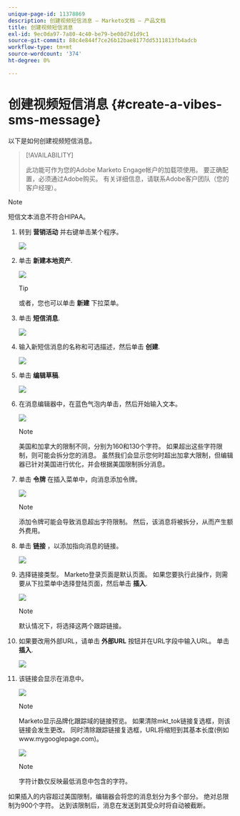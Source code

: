 ```yaml
---
unique-page-id: 11378869
description: 创建视频短信消息 — Marketo文档 — 产品文档
title: 创建视频短信消息
exl-id: 9ec0da97-7a80-4c40-be79-be08d7d1d9c1
source-git-commit: 88c4e844f7ce26b12bae8177dd5311813fb4adcb
workflow-type: tm+mt
source-wordcount: '374'
ht-degree: 0%

---
```


# 创建视频短信消息 {#create-a-vibes-sms-message}

以下是如何创建视频短信消息。

>[!AVAILABILITY]
>
>此功能可作为您的Adobe Marketo Engage帐户的加载项使用。 要正确配置，必须通过Adobe购买。 有关详细信息，请联系Adobe客户团队（您的客户经理）。

>[!NOTE]
>
>短信文本消息不符合HIPAA。

1. 转到 **营销活动** 并右键单击某个程序。

   ![](assets/mobile-right-click-hand.jpg)

1. 单击 **新建本地资产**.

   ![](assets/new-local-asset-hand.jpg)

   >[!TIP]
   >
   >或者，您也可以单击 **新建** 下拉菜单。

1. 单击 **短信消息**.

   ![](assets/new-local-asset-selection-hand.jpg)

1. 输入新短信消息的名称和可选描述，然后单击 **创建**.

   ![](assets/new-sms-message-offer-ends-soon-hands.jpg)

1. 单击 **编辑草稿**.

   ![](assets/edit-draft-hand.jpg)

1. 在消息编辑器中，在蓝色气泡内单击，然后开始输入文本。

   ![](assets/message-text-pencil.jpg)

   >[!NOTE]
   >
   >美国和加拿大的限制不同，分别为160和130个字符。 如果超出这些字符限制，则可能会拆分您的消息。 虽然我们会显示您何时超出加拿大限制，但编辑器已针对美国进行优化，并会根据美国限制拆分消息。

1. 单击 **令牌** 在插入菜单中，向消息添加令牌。

   ![](assets/add-token-real-hand.jpg)

   >[!NOTE]
   >
   >添加令牌可能会导致消息超出字符限制。 然后，该消息将被拆分，从而产生额外费用。

1. 单击 **链接** ，以添加指向消息的链接。

   ![](assets/full-message-link-hand.jpg)

1. 选择链接类型。 Marketo登录页面是默认页面。 如果您要执行此操作，则需要从下拉菜单中选择登陆页面，然后单击 **插入**.

   ![](assets/insert-link-real-hands.jpg)

   >[!NOTE]
   >
   >默认情况下，将选择这两个跟踪链接。

1. 如果要改用外部URL，请单击 **外部URL** 按钮并在URL字段中输入URL。 单击 **插入**.

   ![](assets/insert-link-url-hands.jpg)

1. 该链接会显示在消息中。

   ![](assets/link-added.jpg)

   >[!NOTE]
   >
   >Marketo显示品牌化跟踪域的链接预览。 如果清除mkt_tok链接复选框，则该链接会发生更改。 同时清除跟踪链接复选框，URL将缩短到其基本长度(例如www.mygooglepage.com)。

   ![](assets/image2016-7-27-16-3a20-3a16.png)

   >[!NOTE]
   >
   >字符计数仅反映最低消息中包含的字符。

如果插入的内容超过美国限制，编辑器会将您的消息划分为多个部分。 绝对总限制为900个字符。 达到该限制后，消息在发送到其受众时将自动被截断。
